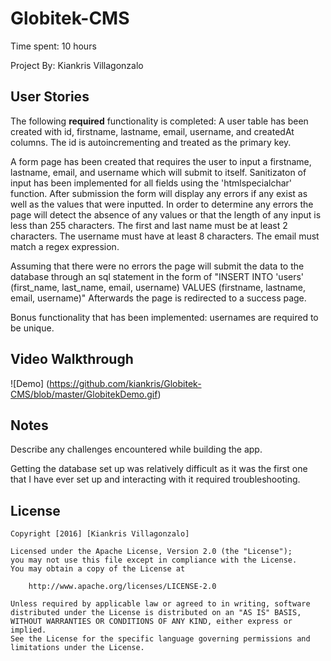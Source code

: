 # Globitek-CMS
Time spent: 10 hours 

Project By: Kiankris Villagonzalo

## User Stories

The following **required** functionality is completed:
A user table has been created with id, firstname, lastname, email, username, and createdAt columns. The id is autoincrementing and treated as the primary key. 

A form page has been created that requires the user to input a firstname, lastname, email, and username which will submit to itself. Sanitizaton of input has been implemented for all fields using the 'htmlspecialchar' function. After submission the form will display any errors if any exist as well as the values that were inputted. In order to determine any errors the page will detect the absence of any values or that the length of any input is less than 255 characters. The first and last name must be at least 2 characters. The username must have at least 8 characters. The email must match a regex expression. 

Assuming that there were no errors the page will submit the data to the database through an sql statement in the form of "INSERT INTO 'users' (first_name, last_name, email, username) VALUES (firstname, lastname, email, username)" Afterwards the page is redirected to a success page. 

Bonus functionality that has been implemented: usernames are required to be unique.

## Video Walkthrough
![Demo] (https://github.com/kiankris/Globitek-CMS/blob/master/GlobitekDemo.gif)

## Notes

Describe any challenges encountered while building the app.

Getting the database set up was relatively difficult as it was the first one that I have ever set up and interacting with it required troubleshooting. 

## License

    Copyright [2016] [Kiankris Villagonzalo]

    Licensed under the Apache License, Version 2.0 (the "License");
    you may not use this file except in compliance with the License.
    You may obtain a copy of the License at

        http://www.apache.org/licenses/LICENSE-2.0

    Unless required by applicable law or agreed to in writing, software
    distributed under the License is distributed on an "AS IS" BASIS,
    WITHOUT WARRANTIES OR CONDITIONS OF ANY KIND, either express or implied.
    See the License for the specific language governing permissions and
    limitations under the License.
